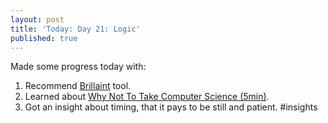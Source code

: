 ```yaml
---
layout: post
title: 'Today: Day 21: Logic'
published: true
---
```


Made some progress today with:
1. Recommend <a href="https://brilliant.org/daily-problems/chests-of-gold-and-rocks/">Brillaint</a> tool.
2. Learned about <a href="https://www.calebcurry.com/">Why Not To Take Computer Science (5min)</a>.
3. Got an insight about timing, that it pays to be still and patient. #insights
